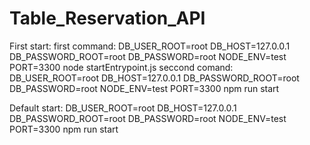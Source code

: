 # Table_Reservation_API
First start:
  first command:
    DB_USER_ROOT=root DB_HOST=127.0.0.1 DB_PASSWORD_ROOT=root DB_PASSWORD=root NODE_ENV=test PORT=3300 node startEntrypoint.js
   seccond comand:
    DB_USER_ROOT=root DB_HOST=127.0.0.1 DB_PASSWORD_ROOT=root DB_PASSWORD=root NODE_ENV=test PORT=3300 npm run start
    
Default start:
    DB_USER_ROOT=root DB_HOST=127.0.0.1 DB_PASSWORD_ROOT=root DB_PASSWORD=root NODE_ENV=test PORT=3300 npm run start
